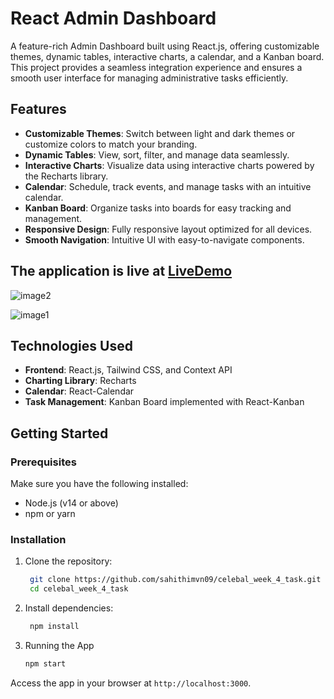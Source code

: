 # React Admin Dashboard

A feature-rich Admin Dashboard built using React.js, offering customizable themes, dynamic tables, interactive charts, a calendar, and a Kanban board. This project provides a seamless integration experience and ensures a smooth user interface for managing administrative tasks efficiently.

## Features

- **Customizable Themes**: Switch between light and dark themes or customize colors to match your branding.
- **Dynamic Tables**: View, sort, filter, and manage data seamlessly.
- **Interactive Charts**: Visualize data using interactive charts powered by the Recharts library.
- **Calendar**: Schedule, track events, and manage tasks with an intuitive calendar.
- **Kanban Board**: Organize tasks into boards for easy tracking and management.
- **Responsive Design**: Fully responsive layout optimized for all devices.
- **Smooth Navigation**: Intuitive UI with easy-to-navigate components.

## The application is live at [LiveDemo](https://sahithimvn09.github.io/celebal_week_4_task/)


![image2](https://github.com/sahithimvn09/celebal_week_4_task/blob/f151d36f69cc331cfdebb6aa0123201105c8c32f/image1.png)

![image1](https://github.com/sahithimvn09/celebal_week_4_task/blob/f151d36f69cc331cfdebb6aa0123201105c8c32f/image.png)


## Technologies Used

- **Frontend**: React.js, Tailwind CSS, and Context API
- **Charting Library**: Recharts
- **Calendar**: React-Calendar
- **Task Management**: Kanban Board implemented with React-Kanban

## Getting Started

### Prerequisites

Make sure you have the following installed:

- Node.js (v14 or above)
- npm or yarn

### Installation

1. Clone the repository:
   ```bash
    git clone https://github.com/sahithimvn09/celebal_week_4_task.git
    cd celebal_week_4_task
   ```
2. Install dependencies:
   ```bash
    npm install
    ```
3. Running the App
    ```bash
    npm start
    ```
Access the app in your browser at `http://localhost:3000`.
   

